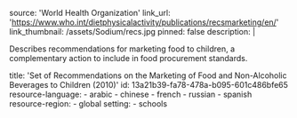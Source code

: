 source: 'World Health Organization'
link_url: 'https://www.who.int/dietphysicalactivity/publications/recsmarketing/en/'
link_thumbnail: /assets/Sodium/recs.jpg
pinned: false
description: |
  <p>Describes recommendations for marketing food to children, a complementary action to include in food procurement standards.
  </p>
title: 'Set of Recommendations on the Marketing of Food and Non-Alcoholic Beverages to Children (2010)'
id: 13a21b39-fa78-478a-b095-601c486bfe65
resource-language:
  - arabic
  - chinese
  - french
  - russian
  - spanish
resource-region:
  - global
setting:
  - schools

